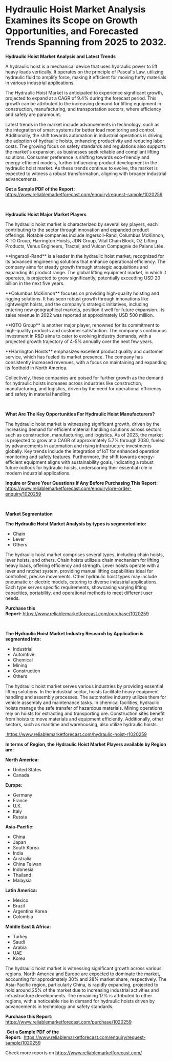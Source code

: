 <p><h1>Hydraulic Hoist Market Analysis Examines its Scope on Growth Opportunities, and Forecasted Trends Spanning from 2025 to 2032.</h1></p><p><strong>Hydraulic Hoist Market Analysis and Latest Trends</strong></p>
<p><p>A hydraulic hoist is a mechanical device that uses hydraulic power to lift heavy loads vertically. It operates on the principle of Pascal's Law, utilizing hydraulic fluid to amplify force, making it efficient for moving hefty materials in various industrial applications. </p><p>The Hydraulic Hoist Market is anticipated to experience significant growth, projected to expand at a CAGR of 9.4% during the forecast period. This growth can be attributed to the increasing demand for lifting equipment in construction, manufacturing, and transportation sectors, where efficiency and safety are paramount. </p><p>Latest trends in the market include advancements in technology, such as the integration of smart systems for better load monitoring and control. Additionally, the shift towards automation in industrial operations is driving the adoption of hydraulic hoists, enhancing productivity and reducing labor costs. The growing focus on safety standards and regulations also supports the market's expansion, as businesses seek reliable and compliant lifting solutions. Consumer preference is shifting towards eco-friendly and energy-efficient models, further influencing product development in the hydraulic hoist market. As these trends continue to evolve, the market is expected to witness a robust transformation, aligning with broader industrial advancements.</p></p>
<p><strong>Get a Sample PDF of the Report:&nbsp;</strong> <a href="https://www.reliablemarketforecast.com/enquiry/request-sample/1020259?utm_campaign=2452&utm_medium=2&utm_source=Github&utm_content=ia&utm_term=08042025&utm_id=hydraulic-hoist">https://www.reliablemarketforecast.com/enquiry/request-sample/1020259</a></p>
<p>&nbsp;</p>
<p><strong>Hydraulic Hoist Major Market Players</strong></p>
<p><p>The hydraulic hoist market is characterized by several key players, each contributing to the sector through innovation and expanded product offerings. Notable companies include Ingersoll-Rand, Columbus McKinnon, KITO Group, Harrington Hoists, JDN Group, Vital Chain Block, OZ Lifting Products, Venus Engineers, Tractel, and Vulcan Compagnie de Palans Ltée.</p><p>**Ingersoll-Rand** is a leader in the hydraulic hoist market, recognized for its advanced engineering solutions that enhance operational efficiency. The company aims for steady growth through strategic acquisitions and expanding its product range. The global lifting equipment market, in which it operates, is projected to grow significantly, potentially exceeding USD 20 billion in the next five years.</p><p>**Columbus McKinnon** focuses on providing high-quality hoisting and rigging solutions. It has seen robust growth through innovations like lightweight hoists, and the company's strategic initiatives, including entering new geographical markets, position it well for future expansion. Its sales revenue in 2022 was reported at approximately USD 500 million.</p><p>**KITO Group** is another major player, renowned for its commitment to high-quality products and customer satisfaction. The company's continuous investment in R&D aims to cater to evolving industry demands, with a projected growth trajectory of 4-5% annually over the next few years.</p><p>**Harrington Hoists** emphasizes excellent product quality and customer service, which has fueled its market presence. The company has consistently increased revenues, with a focus on maintaining and expanding its foothold in North America.</p><p>Collectively, these companies are poised for further growth as the demand for hydraulic hoists increases across industries like construction, manufacturing, and logistics, driven by the need for operational efficiency and safety in material handling.</p></p>
<p>&nbsp;</p>
<p><strong>What Are The Key Opportunities For Hydraulic Hoist Manufacturers?</strong></p>
<p><p>The hydraulic hoist market is witnessing significant growth, driven by the increasing demand for efficient material handling solutions across sectors such as construction, manufacturing, and logistics. As of 2023, the market is projected to grow at a CAGR of approximately 5.7% through 2030, fueled by advancements in automation and rising infrastructure investments globally. Key trends include the integration of IoT for enhanced operation monitoring and safety features. Furthermore, the shift towards energy-efficient equipment aligns with sustainability goals, indicating a robust future outlook for hydraulic hoists, underscoring their essential role in modern industrial applications.</p></p>
<p><strong>Inquire or Share Your Questions If Any Before Purchasing This Report:</strong> <a href="https://www.reliablemarketforecast.com/enquiry/pre-order-enquiry/1020259?utm_campaign=2452&utm_medium=2&utm_source=Github&utm_content=ia&utm_term=08042025&utm_id=hydraulic-hoist">https://www.reliablemarketforecast.com/enquiry/pre-order-enquiry/1020259</a></p>
<p>&nbsp;</p>
<p><strong>Market Segmentation</strong></p>
<p><strong>The Hydraulic Hoist Market Analysis by types is segmented into:</strong></p>
<p><ul><li>Chain</li><li>Lever</li><li>Others</li></ul></p>
<p><p>The hydraulic hoist market comprises several types, including chain hoists, lever hoists, and others. Chain hoists utilize a chain mechanism for lifting heavy loads, offering efficiency and strength. Lever hoists operate with a lever and ratchet system, providing manual lifting capabilities ideal for controlled, precise movements. Other hydraulic hoist types may include pneumatic or electric models, catering to diverse industrial applications. Each type serves specific requirements, showcasing varying lifting capacities, portability, and operational methods to meet different user needs.</p></p>
<p><strong>Purchase this Report:&nbsp;</strong><a href="https://www.reliablemarketforecast.com/purchase/1020259?utm_campaign=2452&utm_medium=2&utm_source=Github&utm_content=ia&utm_term=08042025&utm_id=hydraulic-hoist">https://www.reliablemarketforecast.com/purchase/1020259</a></p>
<p>&nbsp;</p>
<p><strong>The Hydraulic Hoist Market Industry Research by Application is segmented into:</strong></p>
<p><ul><li>Industrial</li><li>Automtive</li><li>Chemical</li><li>Mining</li><li>Construction</li><li>Others</li></ul></p>
<p><p>The hydraulic hoist market serves various industries by providing essential lifting solutions. In the industrial sector, hoists facilitate heavy equipment handling and assembly processes. The automotive industry utilizes them for vehicle assembly and maintenance tasks. In chemical facilities, hydraulic hoists manage the safe transfer of hazardous materials. Mining operations rely on hoists for extracting and transporting ore. Construction sites benefit from hoists to move materials and equipment efficiently. Additionally, other sectors, such as maritime and warehousing, also utilize hydraulic hoists.</p></p>
<p><a href="https://www.reliablemarketforecast.com/hydraulic-hoist-r1020259?utm_campaign=2452&utm_medium=2&utm_source=Github&utm_content=ia&utm_term=08042025&utm_id=hydraulic-hoist">&nbsp;https://www.reliablemarketforecast.com/hydraulic-hoist-r1020259</a></p>
<p><strong>In terms of Region, the Hydraulic Hoist Market Players available by Region are:</strong></p>
<p>
    <p> <strong> North America: </strong>
        <ul>
            <li>United States</li>
            <li>Canada</li>
        </ul>
        </p> 
    <p> <strong> Europe: </strong>
        <ul>
            <li>Germany</li>
            <li>France</li>
            <li>U.K.</li>
            <li>Italy</li>
            <li>Russia</li>
        </ul>
        </p> 
    <p> <strong> Asia-Pacific: </strong>
        <ul>
            <li>China</li>
            <li>Japan</li>
            <li>South Korea</li>
            <li>India</li>
            <li>Australia</li>
            <li>China Taiwan</li>
            <li>Indonesia</li>
            <li>Thailand</li>
            <li>Malaysia</li>
        </ul>
        </p> 
    <p> <strong> Latin America: </strong>
        <ul>
            <li>Mexico</li>
            <li>Brazil</li>
            <li>Argentina Korea</li>
            <li>Colombia</li>
        </ul>
        </p> 
    <p> <strong> Middle East & Africa: </strong>
        <ul>
            <li>Turkey</li>
            <li>Saudi</li>
            <li>Arabia</li>
            <li>UAE</li>
            <li>Korea</li>
        </ul>
    </p>
    </p>
<p><p>The hydraulic hoist market is witnessing significant growth across various regions. North America and Europe are expected to dominate the market, accounting for approximately 30% and 28% market share, respectively. The Asia-Pacific region, particularly China, is rapidly expanding, projected to hold around 25% of the market due to increasing industrial activities and infrastructure developments. The remaining 17% is attributed to other regions, with a noticeable rise in demand for hydraulic hoists driven by advancements in technology and safety standards.</p></p>
<p><strong>Purchase this Report: </strong><a href="https://www.reliablemarketforecast.com/purchase/1020259?utm_campaign=2452&utm_medium=2&utm_source=Github&utm_content=ia&utm_term=08042025&utm_id=hydraulic-hoist">https://www.reliablemarketforecast.com/purchase/1020259</a></p>
<p>&nbsp;<strong>Get a Sample PDF of the Report:&nbsp;&nbsp;</strong><a href="https://www.reliablemarketforecast.com/enquiry/request-sample/1020259?utm_campaign=2452&utm_medium=2&utm_source=Github&utm_content=ia&utm_term=08042025&utm_id=hydraulic-hoist">https://www.reliablemarketforecast.com/enquiry/request-sample/1020259</a></p>
<p><strong></strong></p>
<p>Check more reports on <a href="https://www.reliablemarketforecast.com/?utm_campaign=2452&utm_medium=2&utm_source=Github&utm_content=ia&utm_term=08042025&utm_id=hydraulic-hoist">https://www.reliablemarketforecast.com/</a></p>